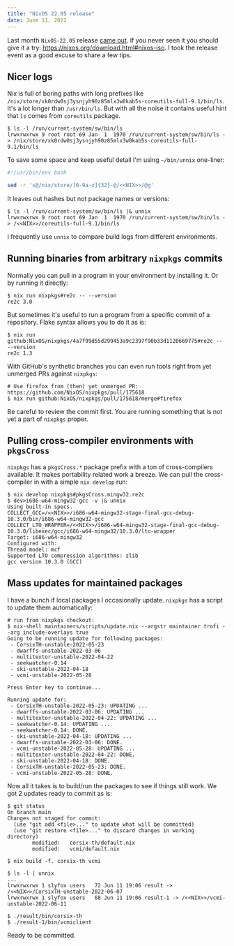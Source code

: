 ```yaml
---
title: "NixOS 22.05 release"
date: June 11, 2022
---
```


Last month `NixOS-22.05` release [came out](https://nixos.org/blog/announcements.html#nixos-22.05).
If you never seen it you should give it a try: <https://nixos.org/download.html#nixos-iso>.
I took the release event as a good excuse to share a few tips.

## Nicer logs

Nix is full of boring paths with long prefixes like
`/nix/store/xk0rdw0sj3ysnjyh90z85mlx3w0kab5s-coreutils-full-9.1/bin/ls`.
It's a lot longer than `/usr/bin/ls`. But with all the noise it contains
useful hint that `ls` comes from `coreutils` package.

```
$ ls -l /run/current-system/sw/bin/ls
lrwxrwxrwx 9 root root 69 Jan  1  1970 /run/current-system/sw/bin/ls -> /nix/store/xk0rdw0sj3ysnjyh90z85mlx3w0kab5s-coreutils-full-9.1/bin/ls
```

To save some space and keep useful detail I'm using `~/bin/unnix` one-liner:

```bash
#!/usr/bin/env bash

sed -r 's@/nix/store/[0-9a-z]{32}-@/<<NIX>>/@g'
```

It leaves out hashes but not package names or versions:

```
$ ls -l /run/current-system/sw/bin/ls |& unnix
lrwxrwxrwx 9 root root 69 Jan  1  1970 /run/current-system/sw/bin/ls -> /<<NIX>>/coreutils-full-9.1/bin/ls
```

I frequently use `unnix` to compare build logs from different environments.

## Running binaries from arbitrary `nixpkgs` commits

Normally you can pull in a program in your environment by installing
it. Or by running it directly:

```
$ nix run nixpkgs#re2c -- --version
re2c 3.0
```

But sometimes it's useful to run a program from a specific commit
of a repository. Flake syntax allows you to do it as is:

```
$ nix run github:NixOS/nixpkgs/4a7f99d55d299453a9c2397f90b33d1120669775#re2c -- --version
re2c 1.3
```

With GitHub's synthetic branches you can even run tools right from yet unmerged
PRs against `nixpkgs`:

```
# Use firefox from (then) yet unmerged PR: https://github.com/NixOS/nixpkgs/pull/175618
$ nix run github:NixOS/nixpkgs/pull/175618/merge#firefox
```

Be careful to review the commit first. You are running something that is not yet a
part of `nixpkgs` proper.

## Pulling cross-compiler environments with `pkgsCross`

`nixpkgs` has a `pkgsCross.*` package prefix with a ton of cross-compilers available.
It makes portability related work a breeze. We can pull the cross-compiler in with
a simple `nix develop` run:

```
$ nix develop nixpkgs#pkgsCross.mingw32.re2c
$ dev>i686-w64-mingw32-gcc -v |& unnix
Using built-in specs.
COLLECT_GCC=/<<NIX>>/i686-w64-mingw32-stage-final-gcc-debug-10.3.0/bin/i686-w64-mingw32-gcc
COLLECT_LTO_WRAPPER=/<<NIX>>/i686-w64-mingw32-stage-final-gcc-debug-10.3.0/libexec/gcc/i686-w64-mingw32/10.3.0/lto-wrapper
Target: i686-w64-mingw32
Configured with:
Thread model: mcf
Supported LTO compression algorithms: zlib
gcc version 10.3.0 (GCC)
```

## Mass updates for maintained packages

I have a bunch if local packages I occasionally update.
`nixpkgs` has a script to update them automatically:

```
# run from nixpkgs checkout:
$ nix-shell maintainers/scripts/update.nix --argstr maintainer trofi --arg include-overlays true
Going to be running update for following packages:
 - CorsixTH-unstable-2022-05-23
 - dwarffs-unstable-2022-03-06
 - multitextor-unstable-2022-04-22
 - seekwatcher-0.14
 - ski-unstable-2022-04-18
 - vcmi-unstable-2022-05-28

Press Enter key to continue...

Running update for:
 - CorsixTH-unstable-2022-05-23: UPDATING ...
 - dwarffs-unstable-2022-03-06: UPDATING ...
 - multitextor-unstable-2022-04-22: UPDATING ...
 - seekwatcher-0.14: UPDATING ...
 - seekwatcher-0.14: DONE.
 - ski-unstable-2022-04-18: UPDATING ...
 - dwarffs-unstable-2022-03-06: DONE.
 - vcmi-unstable-2022-05-28: UPDATING ...
 - multitextor-unstable-2022-04-22: DONE.
 - ski-unstable-2022-04-18: DONE.
 - CorsixTH-unstable-2022-05-23: DONE.
 - vcmi-unstable-2022-05-28: DONE.
```

Now all it takes is to build/run the packages to see if things still work.
We got 2 updates ready to commit as is:

```
$ git status
On branch main
Changes not staged for commit:
  (use "git add <file>..." to update what will be committed)
  (use "git restore <file>..." to discard changes in working directory)
        modified:   corsix-th/default.nix
        modified:   vcmi/default.nix

$ nix build -f. corsix-th vcmi

$ ls -l | unnix
...
lrwxrwxrwx 1 slyfox users   72 Jun 11 19:06 result -> /<<NIX>>/CorsixTH-unstable-2022-06-07
lrwxrwxrwx 1 slyfox users   68 Jun 11 19:06 result-1 -> /<<NIX>>/vcmi-unstable-2022-06-11

$ ./result/bin/corsix-th
$ ./result-1/bin/vcmiclient
```

Ready to be committed.
